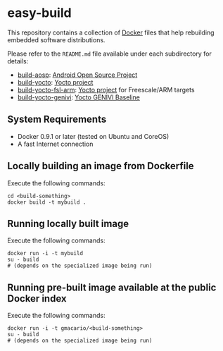 easy-build
==========

This repository contains a collection of [Docker](http://www.docker.com/) files that help rebuilding embedded software distributions.

Please refer to the `README.md` file available under each subdirectory for details:

* [build-aosp][1]: [Android Open Source Project](http://source.android.com/source/index.html)
* [build-yocto][2]: [Yocto project](http://www.yoctoproject.arm)
* [build-yocto-fsl-arm][3]: [Yocto project](http://www.yoctoproject.arm) for Freescale/ARM targets
* [build-yocto-genivi][4]: [Yocto GENIVI Baseline](http://projects.genivi.org/GENIVI_Baselines/meta-ivi/home)

[1]: build-aosp
[2]: build-yocto
[3]: build-yocto-fsl-arm
[4]: build-yocto-genivi

System Requirements
-------------------

* Docker 0.9.1 or later (tested on Ubuntu and CoreOS)
* A fast Internet connection

Locally building an image from Dockerfile
-----------------------------------------

Execute the following commands:

    cd <build-something>
    docker build -t mybuild .


Running locally built image
---------------------------

Execute the following commands:

    docker run -i -t mybuild
    su - build
    # (depends on the specialized image being run)


Running pre-built image available at the public Docker index
------------------------------------------------------------

Execute the following commands:

    docker run -i -t gmacario/<build-something>
    su - build
    # (depends on the specialized image being run)
